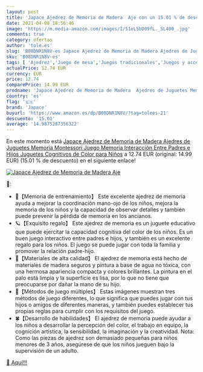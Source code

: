 ```yaml
---
layout: post
title: 'Japace Ajedrez de Memoria de Madera  Aje con un 15.01 % de descuento'
date: 2021-04-08 18:56:46
image: 'https://m.media-amazon.com/images/I/51eL5bD09fL._SL400_.jpg'
comments: true
category: ofertas
author: 'tole.es'
slug: 'B08DNR1N8V-es Japace Ajedrez de Memoria de Madera Ajedres de Juguetes...'
sku: 'B08DNR1N8V-es'
tags: [ 'Ajedrez','Juego de mesa','Juegos tradicionales','Juegos y accesorios para juegos','Juguetes','Juguetes y juegos','japace','juguetes', ]
actualPrice: 12.74 EUR
currency: EUR
price: 12.74
comparePrice: 14.99 EUR
prodname: 'Japace Ajedrez de Memoria de Madera  Ajedres de Juguetes Memoria Montessori  Juego Memoria Interacción Entre Padres e Hijos  Juguetes Cognitivos de Color para Niños'
country: 'es'
flag: '🇪🇸'
brand: 'Japace'
buyurl: 'https://www.amazon.es/dp/B08DNR1N8V/?tag=tolees-21'
descuento: '15.01'
average: '14.9875287356322'
---
```


En este momento está [Japace Ajedrez de Memoria de Madera  Ajedres de Juguetes Memoria Montessori  Juego Memoria Interacción Entre Padres e Hijos  Juguetes Cognitivos de Color para Niños](https://www.amazon.es/dp/B08DNR1N8V/?tag=tolees-21) a 12.74 EUR (original: 14.99 EUR) (15.01 %  de descuento) en el siguiente enlace!

[![Japace Ajedrez de Memoria de Madera  Aje](https://m.media-amazon.com/images/I/51eL5bD09fL._SL400_.jpg)](https://www.amazon.es/dp/B08DNR1N8V/?tag=tolees-21)

🔎:

- 💐【Memoria de entrenamiento】 Este excelente ajedrez de memoria ayuda a mejorar la coordinación mano-ojo de los niños, mejora la memoria de los niños y la capacidad de observar detalles y también puede prevenir la pérdida de memoria en los ancianos.
- 🪐【Exquisito regalo】 Este ajedrez de memoria es un juguete educativo que puede ejercitar la capacidad cognitiva del color de los niños. Es un buen juego interactivo entre padres e hijos, y también es un excelente regalo para los niños. El juego se puede jugar con toda la familia y promover la relación padre-hijo.
- 🌺【Materiales de alta calidad】 El ajedrez de memoria está hecho de materiales de madera seguros y pintura a base de agua no tóxica, con una hermosa apariencia compacta y colores brillantes. La pintura en el palo está limpia y la superficie es lisa, por lo que no tiene que preocuparse por dañar la mano de su hijo.
- 🎲【Métodos de juego múltiples】 Estas imágenes muestran tres métodos de juego diferentes, lo que significa que puedes jugar con tus hijos o amigos de diferentes maneras, y también puedes establecer tus propias reglas para cumplir con los requisitos del juego.
- 🍀【Desarrollo de habilidades】 El ajedrez de memoria puede ayudar a los niños a desarrollar la percepción del color, el trabajo en equipo, la cognición artística, la sensibilidad, la imaginación y la creatividad. Nota: Como las piezas de ajedrez son demasiado pequeñas para niños menores de 3 años, asegúrese de que los niños jueguen bajo la supervisión de un adulto.

[🛒 Aquí!!!](https://www.amazon.es/dp/B08DNR1N8V/?tag=tolees-21)
